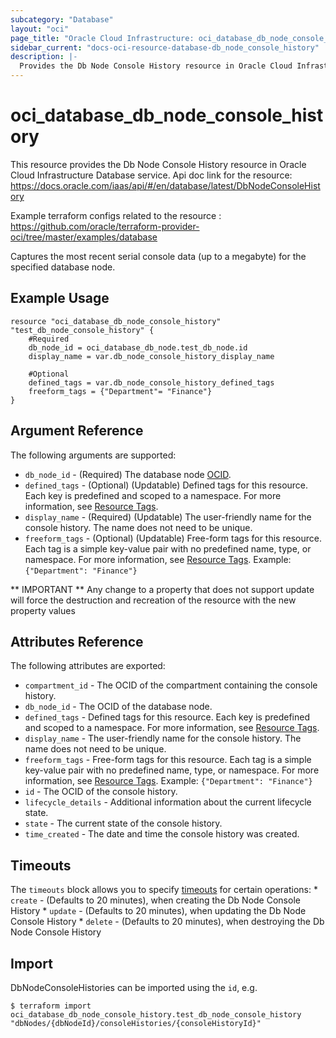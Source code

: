 ```yaml
---
subcategory: "Database"
layout: "oci"
page_title: "Oracle Cloud Infrastructure: oci_database_db_node_console_history"
sidebar_current: "docs-oci-resource-database-db_node_console_history"
description: |-
  Provides the Db Node Console History resource in Oracle Cloud Infrastructure Database service
---
```


# oci_database_db_node_console_history
This resource provides the Db Node Console History resource in Oracle Cloud Infrastructure Database service.
Api doc link for the resource: https://docs.oracle.com/iaas/api/#/en/database/latest/DbNodeConsoleHistory

Example terraform configs related to the resource : https://github.com/oracle/terraform-provider-oci/tree/master/examples/database

Captures the most recent serial console data (up to a megabyte) for the specified database node.


## Example Usage

```hcl
resource "oci_database_db_node_console_history" "test_db_node_console_history" {
	#Required
	db_node_id = oci_database_db_node.test_db_node.id
	display_name = var.db_node_console_history_display_name

	#Optional
	defined_tags = var.db_node_console_history_defined_tags
	freeform_tags = {"Department"= "Finance"}
}
```

## Argument Reference

The following arguments are supported:

* `db_node_id` - (Required) The database node [OCID](https://docs.cloud.oracle.com/iaas/Content/General/Concepts/identifiers.htm).
* `defined_tags` - (Optional) (Updatable) Defined tags for this resource. Each key is predefined and scoped to a namespace. For more information, see [Resource Tags](https://docs.cloud.oracle.com/iaas/Content/General/Concepts/resourcetags.htm). 
* `display_name` - (Required) (Updatable) The user-friendly name for the console history. The name does not need to be unique. 
* `freeform_tags` - (Optional) (Updatable) Free-form tags for this resource. Each tag is a simple key-value pair with no predefined name, type, or namespace. For more information, see [Resource Tags](https://docs.cloud.oracle.com/iaas/Content/General/Concepts/resourcetags.htm).  Example: `{"Department": "Finance"}` 


** IMPORTANT **
Any change to a property that does not support update will force the destruction and recreation of the resource with the new property values

## Attributes Reference

The following attributes are exported:

* `compartment_id` - The OCID of the compartment containing the console history.
* `db_node_id` - The OCID of the database node.
* `defined_tags` - Defined tags for this resource. Each key is predefined and scoped to a namespace. For more information, see [Resource Tags](https://docs.cloud.oracle.com/iaas/Content/General/Concepts/resourcetags.htm). 
* `display_name` - The user-friendly name for the console history. The name does not need to be unique.
* `freeform_tags` - Free-form tags for this resource. Each tag is a simple key-value pair with no predefined name, type, or namespace. For more information, see [Resource Tags](https://docs.cloud.oracle.com/iaas/Content/General/Concepts/resourcetags.htm).  Example: `{"Department": "Finance"}` 
* `id` - The OCID of the console history.
* `lifecycle_details` - Additional information about the current lifecycle state.
* `state` - The current state of the console history.
* `time_created` - The date and time the console history was created.

## Timeouts

The `timeouts` block allows you to specify [timeouts](https://registry.terraform.io/providers/oracle/oci/latest/docs/guides/changing_timeouts) for certain operations:
	* `create` - (Defaults to 20 minutes), when creating the Db Node Console History
	* `update` - (Defaults to 20 minutes), when updating the Db Node Console History
	* `delete` - (Defaults to 20 minutes), when destroying the Db Node Console History


## Import

DbNodeConsoleHistories can be imported using the `id`, e.g.

```
$ terraform import oci_database_db_node_console_history.test_db_node_console_history "dbNodes/{dbNodeId}/consoleHistories/{consoleHistoryId}" 
```

